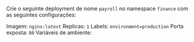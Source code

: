 Crie o seguinte deployment de nome `payroll` no namespace `finance` com as seguintes configurações: 

Imagem: `nginx:latest`
Replicas: `1`
Labels: `environment=production`
Porta exposta: `80`
Variáveis de ambiente: 

